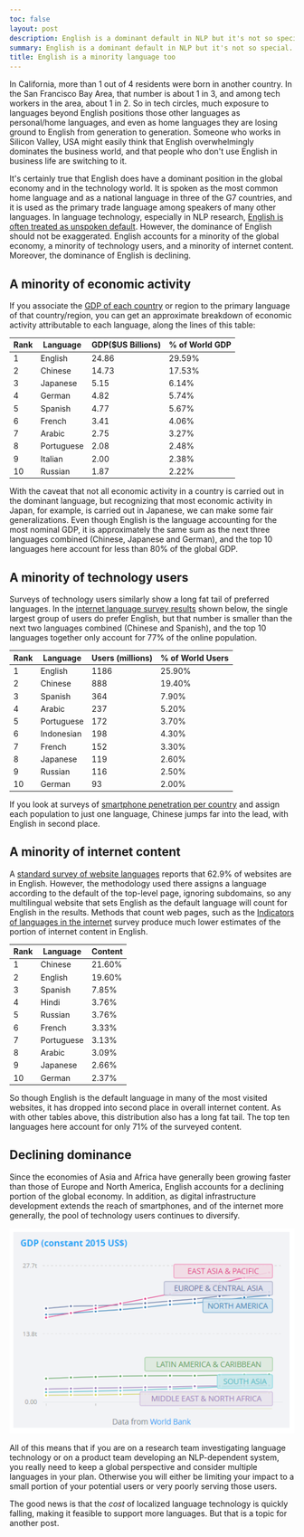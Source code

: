 ```yaml
---
toc: false
layout: post
description: English is a dominant default in NLP but it's not so special. The economic value of localized language technology is large and growing.
summary: English is a dominant default in NLP but it's not so special. The economic value of localized language technology is large and growing.
title: English is a minority language too
---
```


In California, more than 1 out of 4 residents were born in another country. In the San Francisco Bay Area, that number is about 1 in 3, and among tech workers in the area, about 1 in 2. So in tech circles, much exposure to languages beyond English positions those other languages as personal/home languages, and even as home languages they are losing ground to English from generation to generation. Someone who works in Silicon Valley, USA might easily think that English overwhelmingly dominates the business world, and that people who don't use English in business life are switching to it.

It's certainly true that English does have a dominant position in the global economy and in the technology world. It is spoken as the most common home language and as a national language in three of the G7 countries, and it is used as the primary trade language among speakers of many other languages. In language technology, especially in NLP research, [English is often treated as unspoken default](https://thegradient.pub/the-benderrule-on-naming-the-languages-we-study-and-why-it-matters/). However, the dominance of English should not be exaggerated. English accounts for a minority of the global economy, a minority of technology users, and a minority of internet content. Moreover, the dominance of English is declining.

## A minority of economic activity
If you associate the [GDP of each country](https://en.wikipedia.org/wiki/List_of_countries_by_GDP_(nominal)) or region to the primary language of that country/region, you can get an approximate breakdown of economic activity attributable to each language, along the lines of this table:

| Rank	| Language	| GDP($US Billions) |	% of World GDP |
|-------|-----------|-----------|--------|
| 1	    | English   |	24.86	| 29.59% |
| 2	    | Chinese	|   14.73	| 17.53% |
| 3		| Japanese 	| 	5.15	| 6.14% |
| 4		| German	| 	4.82	| 5.74% |
| 5		| Spanish	|  	4.77	| 5.67% |
| 6		| French	|  	3.41	| 4.06% |
| 7		| Arabic	|  	2.75	| 3.27% |
| 8		| Portuguese |  2.08    | 2.48% |
| 9		| Italian	|  	2.00	| 2.38% |
| 10	| Russian	|  	1.87	| 2.22% |

With the caveat that not all economic activity in a country is carried out in the dominant language, but recognizing that most economic activity in Japan, for example, is carried out in Japanese, we can make some fair generalizations. Even though English is the language accounting for the most nominal GDP, it is approximately the same sum as the next three languages combined (Chinese, Japanese and German), and the top 10 languages here  account for less than 80% of the global GDP.

## A minority of technology users
Surveys of technology users similarly show a long fat tail of preferred languages. In the [internet language survey results](https://www.internetworldstats.com/stats7.htm) shown below, the single largest group of users do prefer English, but that number is smaller than the next two languages combined (Chinese and Spanish), and the top 10 languages together only account for 77% of the online population.

| Rank | Language | Users (millions) | % of World Users |
|------|-----------|-----------------|-------------------|
| 1 |	English	|	1186	|	25.90%	|
| 2 |	Chinese	|	888	|	19.40%	|
| 3 |	Spanish	|	364	|	7.90%	|
| 4 |	Arabic	|	237	|	5.20%	|
| 5 |	Portuguese	|	172	|	3.70%	|
| 6 |	Indonesian	|	198	|	4.30%	|
| 7 |	French	|	152	|	3.30%	|
| 8 |	Japanese	|	119	|	2.60%	|
| 9 |	Russian	|	116	|	2.50%	|
| 10 |	German	|	93	|	2.00%	|

If you look at surveys of [smartphone penetration per country](https://en.wikipedia.org/wiki/List_of_countries_by_smartphone_penetration) and assign each population to just one language, Chinese jumps far into the lead, with English in second place.

## A minority of internet content
A [standard survey of website languages](https://w3techs.com/technologies/overview/content_language) reports that 62.9% of websites are in English. However, the methodology used there assigns a language according to the default of the top-level page, ignoring subdomains, so any multilingual website that sets English as the default language will count for English in the results. Methods that count web pages, such as the [Indicators of languages in the internet](https://funredes.org/lc2022/V3.2.htm) survey produce much lower estimates of the portion of internet content in English.

| Rank | Language | Content |
|------|-----------|-------|
|	1	|	Chinese	|	21.60%	|
|	2	|	English	|	19.60%	|
|	3	|	Spanish	|	7.85%	|
|	4	|	Hindi	|	3.76%	|
|	5	|	Russian	|	3.76%	|
|	6	|	French	|	3.33%	|
|	7	|	Portuguese	|	3.13%	|
|	8	|	Arabic	|	3.09%	|
|	9	|	Japanese	|	2.66%	|
|	10	|	German	|	2.37%	|

So though English is the default language in many of the most visited websites, it has dropped into second place in overall internet content. As with other tables above, this distribution also has a long fat tail. The top ten languages here account for only 71% of the surveyed content.

## Declining dominance
Since the economies of Asia and Africa have generally been growing faster than those of Europe and North America, English accounts for a declining portion of the global economy. In addition, as digital infrastructure development extends the reach of smartphones, and of the internet more generally, the pool of technology users continues to diversify.

[![Global GDP by region 2010 to 2019](/images/gdp.png)](https://data.worldbank.org/indicator/NY.GDP.MKTP.KD?end=2019&locations=XU-ZJ-Z7-Z4-8S-ZQ-ZG&start=2010&view=chart)

All of this means that if you are on a research team investigating language technology or on a product team developing an NLP-dependent system, you really need to keep a global perspective and consider multiple languages in your plan. Otherwise you will either be limiting your impact to a small portion of your potential users or very poorly serving those users.

The good news is that the *cost* of localized language technology is quickly falling, making it feasible to support more languages. But that is a topic for another post.
